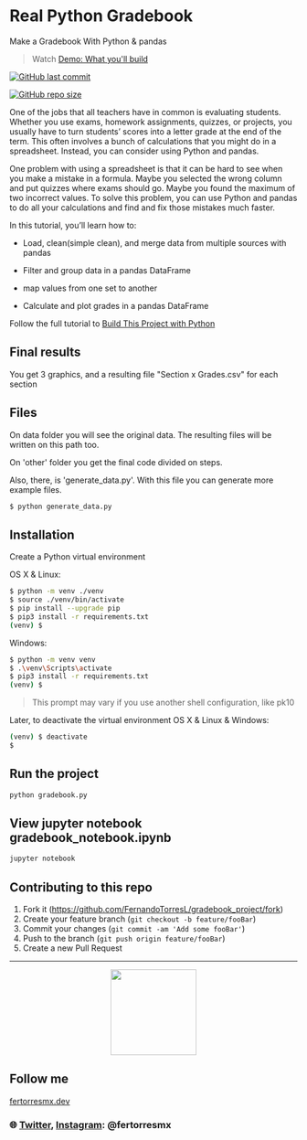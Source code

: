 # Real Python Gradebook
Make a Gradebook With Python &amp; pandas

> Watch [Demo: What you'll build](https://realpython.com/pandas-project-gradebook/#demo-what-youll-build)

<a href="https://github.com/FernandoTorresL/gradebook_project/commits/main" target="_blank">![GitHub last commit](https://img.shields.io/github/last-commit/FernandoTorresL/gradebook_project)</a>

<a href="https://github.com/FernandoTorresL/gradebook_project" target="_blank">![GitHub repo size](https://img.shields.io/github/repo-size/FernandoTorresL/gradebook_project)</a>

One of the jobs that all teachers have in common is evaluating students. Whether you use exams, homework assignments, quizzes, or projects, you usually have to turn students’ scores into a letter grade at the end of the term. This often involves a bunch of calculations that you might do in a spreadsheet. Instead, you can consider using Python and pandas.

One problem with using a spreadsheet is that it can be hard to see when you make a mistake in a formula. Maybe you selected the wrong column and put quizzes where exams should go. Maybe you found the maximum of two incorrect values. To solve this problem, you can use Python and pandas to do all your calculations and find and fix those mistakes much faster.

In this tutorial, you’ll learn how to:

- Load, clean(simple clean), and merge data from multiple sources with pandas

- Filter and group data in a pandas DataFrame
- map values from one set to another

- Calculate and plot grades in a pandas DataFrame

Follow the full tutorial to [Build This Project with Python](https://realpython.com/pandas-project-gradebook/)

## Final results

You get 3 graphics, and a resulting file "Section x Grades.csv" for each section


## Files

On data folder you will see the original data. The resulting files will be written on this path too.

On 'other' folder you get the final code divided on steps.

Also, there, is 'generate_data.py'. With this file you can generate more example files.
```sh
$ python generate_data.py
```

## Installation

Create a Python virtual environment

OS X & Linux:

```sh
$ python -m venv ./venv
$ source ./venv/bin/activate
$ pip install --upgrade pip
$ pip3 install -r requirements.txt
(venv) $
```

Windows:

```sh
$ python -m venv venv
$ .\venv\Scripts\activate
$ pip3 install -r requirements.txt
(venv) $

```
> This prompt may vary if you use another shell configuration, like pk10

Later, to deactivate the virtual environment
OS X & Linux & Windows:

```sh
(venv) $ deactivate
$
```

## Run the project

```sh
python gradebook.py
```

## View jupyter notebook gradebook_notebook.ipynb

```sh
jupyter notebook

```


## Contributing to this repo

1. Fork it (<https://github.com/FernandoTorresL/gradebook_project/fork>)
2. Create your feature branch (`git checkout -b feature/fooBar`)
3. Commit your changes (`git commit -am 'Add some fooBar'`)
4. Push to the branch (`git push origin feature/fooBar`)
5. Create a new Pull Request

---

<div align="center">
    <a href="https://fertorresmx.dev/">
      <img height="150em" src="https://raw.githubusercontent.com/FernandoTorresL/FernandoTorresL/main/media/FerTorres-dev1.png">
  </a>
</div>

## Follow me 
[fertorresmx.dev](https://fertorresmx.dev/)

### :globe_with_meridians: [Twitter](https://twitter.com/FerTorresMx), [Instagram](https://www.instagram.com/fertorresmx/): @fertorresmx
